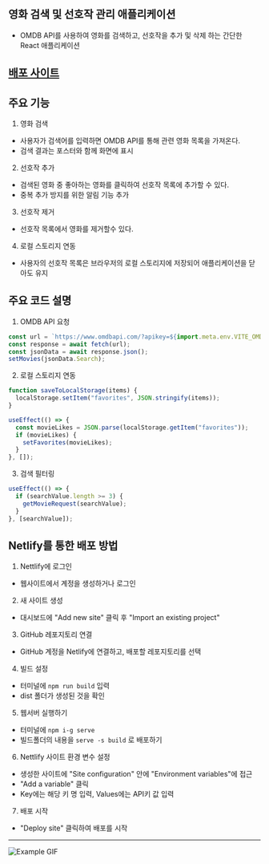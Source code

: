 ## 영화 검색 및 선호작 관리 애플리케이션

- OMDB API를 사용하여 영화를 검색하고, 선호작을 추가 및 삭제 하는 간단한 React 애플리케이션

## [배포 사이트](https://movie-app-ch9729.netlify.app/)

## 주요 기능

1. 영화 검색

- 사용자가 검색어를 입력하면 OMDB API를 통해 관련 영화 목록을 가져온다.
- 검색 결과는 포스터와 함께 화면에 표시

2. 선호작 추가

- 검색된 영화 중 좋아하는 영화를 클릭하여 선호작 목록에 추가할 수 있다.
- 중복 추가 방지를 위한 알림 기능 추가

3. 선호작 제거

- 선호작 목록에서 영화를 제거할수 있다.

4. 로컬 스토리지 연동

- 사용자의 선호작 목록은 브라우저의 로컬 스토리지에 저장되어 애플리케이션을 닫아도 유지

## 주요 코드 설명

1. OMDB API 요청

```javaScript
const url = `https://www.omdbapi.com/?apikey=${import.meta.env.VITE_OMDB_API_KEY}&s=${search}`;
const response = await fetch(url);
const jsonData = await response.json();
setMovies(jsonData.Search);
```

2. 로컬 스토리지 연동

```javaScript
function saveToLocalStorage(items) {
  localStorage.setItem("favorites", JSON.stringify(items));
}

useEffect(() => {
  const movieLikes = JSON.parse(localStorage.getItem("favorites"));
  if (movieLikes) {
    setFavorites(movieLikes);
  }
}, []);
```

3. 검색 필터링

```javaScript
useEffect(() => {
  if (searchValue.length >= 3) {
    getMovieRequest(searchValue);
  }
}, [searchValue]);
```

## Netlify를 통한 배포 방법

1. Nettlify에 로그인

- 웹사이트에서 계정을 생성하거나 로그인

2. 새 사이트 생성

- 대시보드에 "Add new site" 클릭 후 "Import an existing project"

3. GitHub 레포지토리 연결

- GitHub 계정을 Netlify에 연결하고, 배포할 레포지토리를 선택

4. 빌드 설정

- 터미널에 `npm run build` 입력
- dist 폴더가 생성된 것을 확인

5. 웹서버 실행하기

- 터미널에 `npm i-g serve`
- 빌드폴더의 내용을 `serve -s build` 로 배포하기

6. Nettlify 사이트 환경 변수 설정

- 생성한 사이트에 "Site configuration" 안에 "Environment variables"에 접근
- "Add a variable" 클릭
- Key에는 해당 키 명 입력, Values에는 API키 값 입력

7. 배포 시작

- "Deploy site" 클릭하여 배포를 시작

---

![Example GIF](./public/example.gif)
